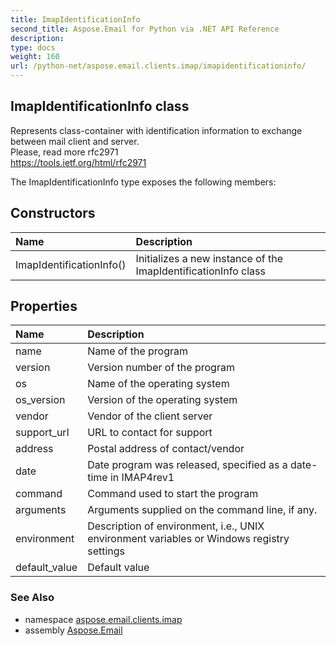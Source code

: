 ```yaml
---
title: ImapIdentificationInfo
second_title: Aspose.Email for Python via .NET API Reference
description: 
type: docs
weight: 160
url: /python-net/aspose.email.clients.imap/imapidentificationinfo/
---
```


## ImapIdentificationInfo class

Represents class-container with identification information to exchange between mail client and server.<br/>            Please, read more rfc2971<br/>            https://tools.ietf.org/html/rfc2971

The ImapIdentificationInfo type exposes the following members:
## Constructors
| Name | Description |
| :- | :- |
|ImapIdentificationInfo()|Initializes a new instance of the ImapIdentificationInfo class|
## Properties
| Name | Description |
| :- | :- |
|name|Name of the program|
|version|Version number of the program|
|os|Name of the operating system|
|os_version|Version of the operating system|
|vendor|Vendor of the client server|
|support_url|URL to contact for support|
|address|Postal address of contact/vendor|
|date|Date program was released, specified as a date-time in IMAP4rev1|
|command|Command used to start the program|
|arguments|Arguments supplied on the command line, if any.|
|environment|Description of environment, i.e., UNIX environment variables or Windows registry settings|
|default_value|Default value|

### See Also

* namespace [aspose.email.clients.imap](/email/python-net/aspose.email.clients.imap/)
* assembly [Aspose.Email](/email/python-net/)

